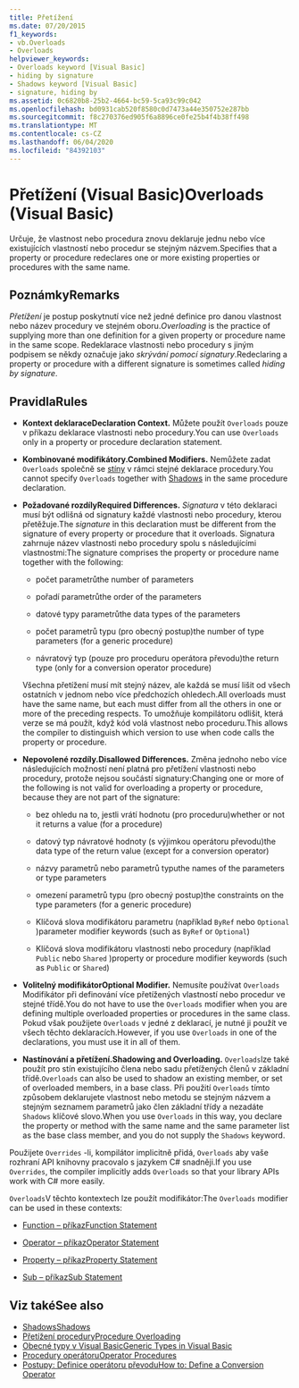 ```yaml
---
title: Přetížení
ms.date: 07/20/2015
f1_keywords:
- vb.Overloads
- Overloads
helpviewer_keywords:
- Overloads keyword [Visual Basic]
- hiding by signature
- Shadows keyword [Visual Basic]
- signature, hiding by
ms.assetid: 0c6820b8-25b2-4664-bc59-5ca93c99c042
ms.openlocfilehash: bd0931cab520f8580c0d7473a44e350752e287bb
ms.sourcegitcommit: f8c270376ed905f6a8896ce0fe25b4f4b38ff498
ms.translationtype: MT
ms.contentlocale: cs-CZ
ms.lasthandoff: 06/04/2020
ms.locfileid: "84392103"
---
```

# <a name="overloads-visual-basic"></a><span data-ttu-id="d5d6a-102">Přetížení (Visual Basic)</span><span class="sxs-lookup"><span data-stu-id="d5d6a-102">Overloads (Visual Basic)</span></span>

<span data-ttu-id="d5d6a-103">Určuje, že vlastnost nebo procedura znovu deklaruje jednu nebo více existujících vlastností nebo procedur se stejným názvem.</span><span class="sxs-lookup"><span data-stu-id="d5d6a-103">Specifies that a property or procedure redeclares one or more existing properties or procedures with the same name.</span></span>

## <a name="remarks"></a><span data-ttu-id="d5d6a-104">Poznámky</span><span class="sxs-lookup"><span data-stu-id="d5d6a-104">Remarks</span></span>

<span data-ttu-id="d5d6a-105">*Přetížení* je postup poskytnutí více než jedné definice pro danou vlastnost nebo název procedury ve stejném oboru.</span><span class="sxs-lookup"><span data-stu-id="d5d6a-105">*Overloading* is the practice of supplying more than one definition for a given property or procedure name in the same scope.</span></span> <span data-ttu-id="d5d6a-106">Redeklarace vlastnosti nebo procedury s jiným podpisem se někdy označuje jako *skrývání pomocí signatury*.</span><span class="sxs-lookup"><span data-stu-id="d5d6a-106">Redeclaring a property or procedure with a different signature is sometimes called *hiding by signature*.</span></span>

## <a name="rules"></a><span data-ttu-id="d5d6a-107">Pravidla</span><span class="sxs-lookup"><span data-stu-id="d5d6a-107">Rules</span></span>

- <span data-ttu-id="d5d6a-108">**Kontext deklarace**</span><span class="sxs-lookup"><span data-stu-id="d5d6a-108">**Declaration Context.**</span></span> <span data-ttu-id="d5d6a-109">Můžete použít `Overloads` pouze v příkazu deklarace vlastnosti nebo procedury.</span><span class="sxs-lookup"><span data-stu-id="d5d6a-109">You can use `Overloads` only in a property or procedure declaration statement.</span></span>

- <span data-ttu-id="d5d6a-110">**Kombinované modifikátory.**</span><span class="sxs-lookup"><span data-stu-id="d5d6a-110">**Combined Modifiers.**</span></span> <span data-ttu-id="d5d6a-111">Nemůžete zadat `Overloads` společně se [stíny](shadows.md) v rámci stejné deklarace procedury.</span><span class="sxs-lookup"><span data-stu-id="d5d6a-111">You cannot specify `Overloads` together with [Shadows](shadows.md) in the same procedure declaration.</span></span>

- <span data-ttu-id="d5d6a-112">**Požadované rozdíly**</span><span class="sxs-lookup"><span data-stu-id="d5d6a-112">**Required Differences.**</span></span> <span data-ttu-id="d5d6a-113">*Signatura* v této deklaraci musí být odlišná od signatury každé vlastnosti nebo procedury, kterou přetěžuje.</span><span class="sxs-lookup"><span data-stu-id="d5d6a-113">The *signature* in this declaration must be different from the signature of every property or procedure that it overloads.</span></span> <span data-ttu-id="d5d6a-114">Signatura zahrnuje název vlastnosti nebo procedury spolu s následujícími vlastnostmi:</span><span class="sxs-lookup"><span data-stu-id="d5d6a-114">The signature comprises the property or procedure name together with the following:</span></span>

  - <span data-ttu-id="d5d6a-115">počet parametrů</span><span class="sxs-lookup"><span data-stu-id="d5d6a-115">the number of parameters</span></span>

  - <span data-ttu-id="d5d6a-116">pořadí parametrů</span><span class="sxs-lookup"><span data-stu-id="d5d6a-116">the order of the parameters</span></span>

  - <span data-ttu-id="d5d6a-117">datové typy parametrů</span><span class="sxs-lookup"><span data-stu-id="d5d6a-117">the data types of the parameters</span></span>

  - <span data-ttu-id="d5d6a-118">počet parametrů typu (pro obecný postup)</span><span class="sxs-lookup"><span data-stu-id="d5d6a-118">the number of type parameters (for a generic procedure)</span></span>

  - <span data-ttu-id="d5d6a-119">návratový typ (pouze pro proceduru operátora převodu)</span><span class="sxs-lookup"><span data-stu-id="d5d6a-119">the return type (only for a conversion operator procedure)</span></span>

  <span data-ttu-id="d5d6a-120">Všechna přetížení musí mít stejný název, ale každá se musí lišit od všech ostatních v jednom nebo více předchozích ohledech.</span><span class="sxs-lookup"><span data-stu-id="d5d6a-120">All overloads must have the same name, but each must differ from all the others in one or more of the preceding respects.</span></span> <span data-ttu-id="d5d6a-121">To umožňuje kompilátoru odlišit, která verze se má použít, když kód volá vlastnost nebo proceduru.</span><span class="sxs-lookup"><span data-stu-id="d5d6a-121">This allows the compiler to distinguish which version to use when code calls the property or procedure.</span></span>

- <span data-ttu-id="d5d6a-122">**Nepovolené rozdíly.**</span><span class="sxs-lookup"><span data-stu-id="d5d6a-122">**Disallowed Differences.**</span></span> <span data-ttu-id="d5d6a-123">Změna jednoho nebo více následujících možností není platná pro přetížení vlastnosti nebo procedury, protože nejsou součástí signatury:</span><span class="sxs-lookup"><span data-stu-id="d5d6a-123">Changing one or more of the following is not valid for overloading a property or procedure, because they are not part of the signature:</span></span>

  - <span data-ttu-id="d5d6a-124">bez ohledu na to, jestli vrátí hodnotu (pro proceduru)</span><span class="sxs-lookup"><span data-stu-id="d5d6a-124">whether or not it returns a value (for a procedure)</span></span>

  - <span data-ttu-id="d5d6a-125">datový typ návratové hodnoty (s výjimkou operátoru převodu)</span><span class="sxs-lookup"><span data-stu-id="d5d6a-125">the data type of the return value (except for a conversion operator)</span></span>

  - <span data-ttu-id="d5d6a-126">názvy parametrů nebo parametrů typu</span><span class="sxs-lookup"><span data-stu-id="d5d6a-126">the names of the parameters or type parameters</span></span>

  - <span data-ttu-id="d5d6a-127">omezení parametrů typu (pro obecný postup)</span><span class="sxs-lookup"><span data-stu-id="d5d6a-127">the constraints on the type parameters (for a generic procedure)</span></span>

  - <span data-ttu-id="d5d6a-128">Klíčová slova modifikátoru parametru (například `ByRef` nebo `Optional` )</span><span class="sxs-lookup"><span data-stu-id="d5d6a-128">parameter modifier keywords (such as `ByRef` or `Optional`)</span></span>

  - <span data-ttu-id="d5d6a-129">Klíčová slova modifikátoru vlastnosti nebo procedury (například `Public` nebo `Shared` )</span><span class="sxs-lookup"><span data-stu-id="d5d6a-129">property or procedure modifier keywords (such as `Public` or `Shared`)</span></span>

- <span data-ttu-id="d5d6a-130">**Volitelný modifikátor**</span><span class="sxs-lookup"><span data-stu-id="d5d6a-130">**Optional Modifier.**</span></span> <span data-ttu-id="d5d6a-131">Nemusíte používat `Overloads` Modifikátor při definování více přetížených vlastností nebo procedur ve stejné třídě.</span><span class="sxs-lookup"><span data-stu-id="d5d6a-131">You do not have to use the `Overloads` modifier when you are defining multiple overloaded properties or procedures in the same class.</span></span> <span data-ttu-id="d5d6a-132">Pokud však použijete `Overloads` v jedné z deklarací, je nutné ji použít ve všech těchto deklaracích.</span><span class="sxs-lookup"><span data-stu-id="d5d6a-132">However, if you use `Overloads` in one of the declarations, you must use it in all of them.</span></span>

- <span data-ttu-id="d5d6a-133">**Nastínování a přetížení.**</span><span class="sxs-lookup"><span data-stu-id="d5d6a-133">**Shadowing and Overloading.**</span></span> <span data-ttu-id="d5d6a-134">`Overloads`lze také použít pro stín existujícího člena nebo sadu přetížených členů v základní třídě.</span><span class="sxs-lookup"><span data-stu-id="d5d6a-134">`Overloads` can also be used to shadow an existing member, or set of overloaded members, in a base class.</span></span> <span data-ttu-id="d5d6a-135">Při použití `Overloads` tímto způsobem deklarujete vlastnost nebo metodu se stejným názvem a stejným seznamem parametrů jako člen základní třídy a nezadáte `Shadows` klíčové slovo.</span><span class="sxs-lookup"><span data-stu-id="d5d6a-135">When you use `Overloads` in this way, you declare the property or method with the same name and the same parameter list as the base class member, and you do not supply the `Shadows` keyword.</span></span>

<span data-ttu-id="d5d6a-136">Použijete `Overrides` -li, kompilátor implicitně přidá, `Overloads` aby vaše rozhraní API knihovny pracovalo s jazykem C# snadněji.</span><span class="sxs-lookup"><span data-stu-id="d5d6a-136">If you use `Overrides`, the compiler implicitly adds `Overloads` so that your library APIs work with C# more easily.</span></span>

<span data-ttu-id="d5d6a-137">`Overloads`V těchto kontextech lze použít modifikátor:</span><span class="sxs-lookup"><span data-stu-id="d5d6a-137">The `Overloads` modifier can be used in these contexts:</span></span>

- [<span data-ttu-id="d5d6a-138">Function – příkaz</span><span class="sxs-lookup"><span data-stu-id="d5d6a-138">Function Statement</span></span>](../statements/function-statement.md)

- [<span data-ttu-id="d5d6a-139">Operator – příkaz</span><span class="sxs-lookup"><span data-stu-id="d5d6a-139">Operator Statement</span></span>](../statements/operator-statement.md)

- [<span data-ttu-id="d5d6a-140">Property – příkaz</span><span class="sxs-lookup"><span data-stu-id="d5d6a-140">Property Statement</span></span>](../statements/property-statement.md)

- [<span data-ttu-id="d5d6a-141">Sub – příkaz</span><span class="sxs-lookup"><span data-stu-id="d5d6a-141">Sub Statement</span></span>](../statements/sub-statement.md)

## <a name="see-also"></a><span data-ttu-id="d5d6a-142">Viz také</span><span class="sxs-lookup"><span data-stu-id="d5d6a-142">See also</span></span>

- [<span data-ttu-id="d5d6a-143">Shadows</span><span class="sxs-lookup"><span data-stu-id="d5d6a-143">Shadows</span></span>](shadows.md)
- [<span data-ttu-id="d5d6a-144">Přetížení procedury</span><span class="sxs-lookup"><span data-stu-id="d5d6a-144">Procedure Overloading</span></span>](../../programming-guide/language-features/procedures/procedure-overloading.md)
- [<span data-ttu-id="d5d6a-145">Obecné typy v Visual Basic</span><span class="sxs-lookup"><span data-stu-id="d5d6a-145">Generic Types in Visual Basic</span></span>](../../programming-guide/language-features/data-types/generic-types.md)
- [<span data-ttu-id="d5d6a-146">Procedury operátoru</span><span class="sxs-lookup"><span data-stu-id="d5d6a-146">Operator Procedures</span></span>](../../programming-guide/language-features/procedures/operator-procedures.md)
- [<span data-ttu-id="d5d6a-147">Postupy: Definice operátoru převodu</span><span class="sxs-lookup"><span data-stu-id="d5d6a-147">How to: Define a Conversion Operator</span></span>](../../programming-guide/language-features/procedures/how-to-define-a-conversion-operator.md)
